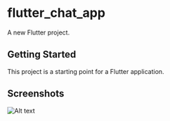 # flutter_chat_app

A new Flutter project.

## Getting Started

This project is a starting point for a Flutter application.

## Screenshots

![Alt text](chat_laju/screenshots/login.png)
